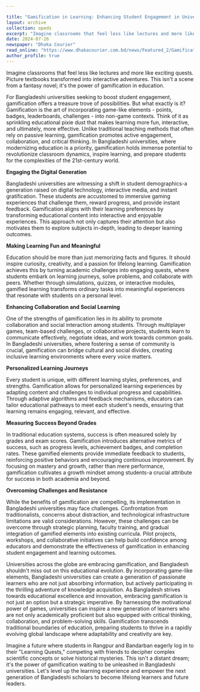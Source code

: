```yaml
---

title: "Gamification in Learning: Enhancing Student Engagement in Universities"
layout: archive
collection: opeds
excerpt: "Imagine classrooms that feel less like lectures and more like exciting quests. Picture textbooks transformed into......"
date: 2024-07-26
newspaper: "Dhaka Courier"
read_online: "https://www.dhakacourier.com.bd/news/Featured_2/Gamification-in-Learning-Enhancing-Student-Engagement-in-Universities/8314"
author_profile: true
---
```


Imagine classrooms that feel less like lectures and more like exciting quests. Picture textbooks transformed into interactive adventures. This isn't a scene from a fantasy novel; it's the power of gamification in education.

For Bangladeshi universities seeking to boost student engagement, gamification offers a treasure trove of possibilities. But what exactly is it? Gamification is the art of incorporating game-like elements - points, badges, leaderboards, challenges - into non-game contexts. Think of it as sprinkling educational pixie dust that makes learning more fun, interactive, and ultimately, more effective. Unlike traditional teaching methods that often rely on passive learning, gamification promotes active engagement, collaboration, and critical thinking. In Bangladeshi universities, where modernizing education is a priority, gamification holds immense potential to revolutionize classroom dynamics, inspire learning, and prepare students for the complexities of the 21st-century world.

**Engaging the Digital Generation**

Bangladeshi universities are witnessing a shift in student demographics-a generation raised on digital technology, interactive media, and instant gratification. These students are accustomed to immersive gaming experiences that challenge them, reward progress, and provide instant feedback. Gamification aligns with their learning preferences by transforming educational content into interactive and enjoyable experiences. This approach not only captures their attention but also motivates them to explore subjects in-depth, leading to deeper learning outcomes.

**Making Learning Fun and Meaningful**

Education should be more than just memorizing facts and figures. It should inspire curiosity, creativity, and a passion for lifelong learning. Gamification achieves this by turning academic challenges into engaging quests, where students embark on learning journeys, solve problems, and collaborate with peers. Whether through simulations, quizzes, or interactive modules, gamified learning transforms ordinary tasks into meaningful experiences that resonate with students on a personal level.

**Enhancing Collaboration and Social Learning**

One of the strengths of gamification lies in its ability to promote collaboration and social interaction among students. Through multiplayer games, team-based challenges, or collaborative projects, students learn to communicate effectively, negotiate ideas, and work towards common goals. In Bangladeshi universities, where fostering a sense of community is crucial, gamification can bridge cultural and social divides, creating inclusive learning environments where every voice matters.

**Personalized Learning Journeys**

Every student is unique, with different learning styles, preferences, and strengths. Gamification allows for personalized learning experiences by adapting content and challenges to individual progress and capabilities. Through adaptive algorithms and feedback mechanisms, educators can tailor educational pathways to meet each student's needs, ensuring that learning remains engaging, relevant, and effective.

**Measuring Success Beyond Grades**

In traditional education systems, success is often measured solely by grades and exam scores. Gamification introduces alternative metrics of success, such as progress levels, achievement badges, and completion rates. These gamified elements provide immediate feedback to students, reinforcing positive behaviors and encouraging continuous improvement. By focusing on mastery and growth, rather than mere performance, gamification cultivates a growth mindset among students-a crucial attribute for success in both academia and beyond.

**Overcoming Challenges and Resistance**

While the benefits of gamification are compelling, its implementation in Bangladeshi universities may face challenges. Confrontation from traditionalists, concerns about distraction, and technological infrastructure limitations are valid considerations. However, these challenges can be overcome through strategic planning, faculty training, and gradual integration of gamified elements into existing curricula. Pilot projects, workshops, and collaborative initiatives can help build confidence among educators and demonstrate the effectiveness of gamification in enhancing student engagement and learning outcomes.

Universities across the globe are embracing gamification, and Bangladesh shouldn't miss out on this educational evolution. By incorporating game-like elements, Bangladeshi universities can create a generation of passionate learners who are not just absorbing information, but actively participating in the thrilling adventure of knowledge acquisition. As Bangladesh strives towards educational excellence and innovation, embracing gamification is not just an option but a strategic imperative. By harnessing the motivational power of games, universities can inspire a new generation of learners who are not only academically proficient but also equipped with critical thinking, collaboration, and problem-solving skills. Gamification transcends traditional boundaries of education, preparing students to thrive in a rapidly evolving global landscape where adaptability and creativity are key.

Imagine a future where students in Rangpur and Bandarban eagerly log in to their "Learning Quests," competing with friends to decipher complex scientific concepts or solve historical mysteries. This isn't a distant dream; it's the power of gamification waiting to be unleashed in Bangladeshi universities. Let's level up the learning experience and empower the next generation of Bangladeshi scholars to become lifelong learners and future leaders.
